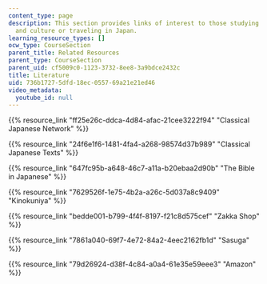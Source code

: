 ```yaml
---
content_type: page
description: This section provides links of interest to those studying Japanese language
  and culture or traveling in Japan.
learning_resource_types: []
ocw_type: CourseSection
parent_title: Related Resources
parent_type: CourseSection
parent_uid: cf5009c0-1123-3732-8ee8-3a9bdce2432c
title: Literature
uid: 736b1727-5dfd-18ec-0557-69a21e21ed46
video_metadata:
  youtube_id: null
---
```


{{% resource_link "ff25e26c-ddca-4d84-afac-21cee3222f94" "Classical Japanese Network" %}}

{{% resource_link "24f6e1f6-1481-4fa4-a268-98574d37b989" "Classical Japanese Texts" %}}

{{% resource_link "647fc95b-a648-46c7-a11a-b20ebaa2d90b" "The Bible in Japanese" %}}

{{% resource_link "7629526f-1e75-4b2a-a26c-5d037a8c9409" "Kinokuniya" %}}

{{% resource_link "bedde001-b799-4f4f-8197-f21c8d575cef" "Zakka Shop" %}}

{{% resource_link "7861a040-69f7-4e72-84a2-4eec2162fb1d" "Sasuga" %}}

{{% resource_link "79d26924-d38f-4c84-a0a4-61e35e59eee3" "Amazon" %}}